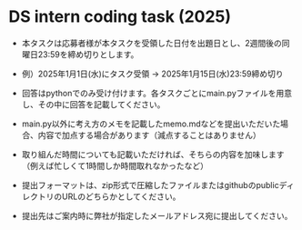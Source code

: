 # DS intern coding task (2025)

- 本タスクは応募者様が本タスクを受領した日付を出題日とし、2週間後の同曜日23:59を締め切りとします。
- 例）2025年1月1日(水)にタスク受領 → 2025年1月15日(水)23:59締め切り
  
- 回答はpythonでのみ受け付けます。各タスクごとにmain.pyファイルを用意し、その中に回答を記載してください。
- main.py以外に考え方のメモを記載したmemo.mdなどを提出いただいた場合、内容で加点する場合があります（減点することはありません）
- 取り組んだ時間についても記載いただければ、そちらの内容を加味します（例えば忙しくて1時間しか時間取れなかったなど）

- 提出フォーマットは、zip形式で圧縮したファイルまたはgithubのpublicディレクトリのURLのどちらかとしてください。
- 提出先はご案内時に弊社が指定したメールアドレス宛に提出してください。
